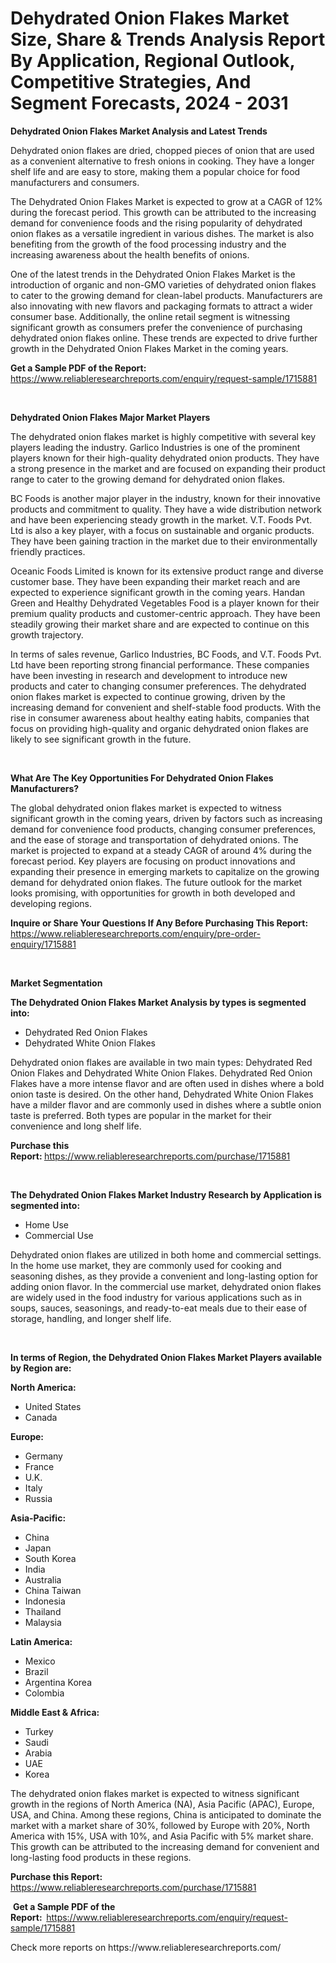 <p><h1>Dehydrated Onion Flakes Market Size, Share & Trends Analysis Report By Application, Regional Outlook, Competitive Strategies, And Segment Forecasts, 2024 - 2031</h1></p><p><strong>Dehydrated Onion Flakes Market Analysis and Latest Trends</strong></p>
<p><p>Dehydrated onion flakes are dried, chopped pieces of onion that are used as a convenient alternative to fresh onions in cooking. They have a longer shelf life and are easy to store, making them a popular choice for food manufacturers and consumers.</p><p>The Dehydrated Onion Flakes Market is expected to grow at a CAGR of 12% during the forecast period. This growth can be attributed to the increasing demand for convenience foods and the rising popularity of dehydrated onion flakes as a versatile ingredient in various dishes. The market is also benefiting from the growth of the food processing industry and the increasing awareness about the health benefits of onions.</p><p>One of the latest trends in the Dehydrated Onion Flakes Market is the introduction of organic and non-GMO varieties of dehydrated onion flakes to cater to the growing demand for clean-label products. Manufacturers are also innovating with new flavors and packaging formats to attract a wider consumer base. Additionally, the online retail segment is witnessing significant growth as consumers prefer the convenience of purchasing dehydrated onion flakes online. These trends are expected to drive further growth in the Dehydrated Onion Flakes Market in the coming years.</p></p>
<p><strong>Get a Sample PDF of the Report:&nbsp;</strong> <a href="https://www.reliableresearchreports.com/enquiry/request-sample/1715881">https://www.reliableresearchreports.com/enquiry/request-sample/1715881</a></p>
<p>&nbsp;</p>
<p><strong>Dehydrated Onion Flakes Major Market Players</strong></p>
<p><p>The dehydrated onion flakes market is highly competitive with several key players leading the industry. Garlico Industries is one of the prominent players known for their high-quality dehydrated onion products. They have a strong presence in the market and are focused on expanding their product range to cater to the growing demand for dehydrated onion flakes.</p><p>BC Foods is another major player in the industry, known for their innovative products and commitment to quality. They have a wide distribution network and have been experiencing steady growth in the market. V.T. Foods Pvt. Ltd is also a key player, with a focus on sustainable and organic products. They have been gaining traction in the market due to their environmentally friendly practices.</p><p>Oceanic Foods Limited is known for its extensive product range and diverse customer base. They have been expanding their market reach and are expected to experience significant growth in the coming years. Handan Green and Healthy Dehydrated Vegetables Food is a player known for their premium quality products and customer-centric approach. They have been steadily growing their market share and are expected to continue on this growth trajectory.</p><p>In terms of sales revenue, Garlico Industries, BC Foods, and V.T. Foods Pvt. Ltd have been reporting strong financial performance. These companies have been investing in research and development to introduce new products and cater to changing consumer preferences. The dehydrated onion flakes market is expected to continue growing, driven by the increasing demand for convenient and shelf-stable food products. With the rise in consumer awareness about healthy eating habits, companies that focus on providing high-quality and organic dehydrated onion flakes are likely to see significant growth in the future.</p></p>
<p>&nbsp;</p>
<p><strong>What Are The Key Opportunities For Dehydrated Onion Flakes Manufacturers?</strong></p>
<p><p>The global dehydrated onion flakes market is expected to witness significant growth in the coming years, driven by factors such as increasing demand for convenience food products, changing consumer preferences, and the ease of storage and transportation of dehydrated onions. The market is projected to expand at a steady CAGR of around 4% during the forecast period. Key players are focusing on product innovations and expanding their presence in emerging markets to capitalize on the growing demand for dehydrated onion flakes. The future outlook for the market looks promising, with opportunities for growth in both developed and developing regions.</p></p>
<p><strong>Inquire or Share Your Questions If Any Before Purchasing This Report:</strong> <a href="https://www.reliableresearchreports.com/enquiry/pre-order-enquiry/1715881">https://www.reliableresearchreports.com/enquiry/pre-order-enquiry/1715881</a></p>
<p>&nbsp;</p>
<p><strong>Market Segmentation</strong></p>
<p><strong>The Dehydrated Onion Flakes Market Analysis by types is segmented into:</strong></p>
<p><ul><li>Dehydrated Red Onion Flakes</li><li>Dehydrated White Onion Flakes</li></ul></p>
<p><p>Dehydrated onion flakes are available in two main types: Dehydrated Red Onion Flakes and Dehydrated White Onion Flakes. Dehydrated Red Onion Flakes have a more intense flavor and are often used in dishes where a bold onion taste is desired. On the other hand, Dehydrated White Onion Flakes have a milder flavor and are commonly used in dishes where a subtle onion taste is preferred. Both types are popular in the market for their convenience and long shelf life.</p></p>
<p><strong>Purchase this Report:&nbsp;</strong><a href="https://www.reliableresearchreports.com/purchase/1715881">https://www.reliableresearchreports.com/purchase/1715881</a></p>
<p>&nbsp;</p>
<p><strong>The Dehydrated Onion Flakes Market Industry Research by Application is segmented into:</strong></p>
<p><ul><li>Home Use</li><li>Commercial Use</li></ul></p>
<p><p>Dehydrated onion flakes are utilized in both home and commercial settings. In the home use market, they are commonly used for cooking and seasoning dishes, as they provide a convenient and long-lasting option for adding onion flavor. In the commercial use market, dehydrated onion flakes are widely used in the food industry for various applications such as in soups, sauces, seasonings, and ready-to-eat meals due to their ease of storage, handling, and longer shelf life.</p></p>
<p>&nbsp;</p>
<p><strong>In terms of Region, the Dehydrated Onion Flakes Market Players available by Region are:</strong></p>
<p>
    <p> <strong> North America: </strong>
        <ul>
            <li>United States</li>
            <li>Canada</li>
        </ul>
        </p> 
    <p> <strong> Europe: </strong>
        <ul>
            <li>Germany</li>
            <li>France</li>
            <li>U.K.</li>
            <li>Italy</li>
            <li>Russia</li>
        </ul>
        </p> 
    <p> <strong> Asia-Pacific: </strong>
        <ul>
            <li>China</li>
            <li>Japan</li>
            <li>South Korea</li>
            <li>India</li>
            <li>Australia</li>
            <li>China Taiwan</li>
            <li>Indonesia</li>
            <li>Thailand</li>
            <li>Malaysia</li>
        </ul>
        </p> 
    <p> <strong> Latin America: </strong>
        <ul>
            <li>Mexico</li>
            <li>Brazil</li>
            <li>Argentina Korea</li>
            <li>Colombia</li>
        </ul>
        </p> 
    <p> <strong> Middle East & Africa: </strong>
        <ul>
            <li>Turkey</li>
            <li>Saudi</li>
            <li>Arabia</li>
            <li>UAE</li>
            <li>Korea</li>
        </ul>
    </p>
    </p>
<p><p>The dehydrated onion flakes market is expected to witness significant growth in the regions of North America (NA), Asia Pacific (APAC), Europe, USA, and China. Among these regions, China is anticipated to dominate the market with a market share of 30%, followed by Europe with 20%, North America with 15%, USA with 10%, and Asia Pacific with 5% market share. This growth can be attributed to the increasing demand for convenient and long-lasting food products in these regions.</p></p>
<p><strong>Purchase this Report: </strong><a href="https://www.reliableresearchreports.com/purchase/1715881">https://www.reliableresearchreports.com/purchase/1715881</a></p>
<p>&nbsp;<strong>Get a Sample PDF of the Report:&nbsp;&nbsp;</strong><a href="https://www.reliableresearchreports.com/enquiry/request-sample/1715881">https://www.reliableresearchreports.com/enquiry/request-sample/1715881</a></p>
<p><strong></strong></p>
<p>Check more reports on https://www.reliableresearchreports.com/</p>